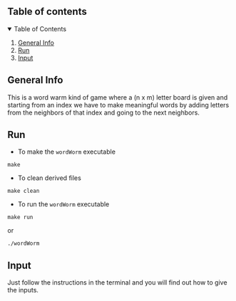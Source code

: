 ## Table of contents

<!-- TABLE OF CONTENTS -->
<details open="open">
  <summary>Table of Contents</summary>
  <ol>
    <li>
      <a href="#general-info">General Info</a>
    </li>
    <li>
      <a href="#run">Run</a>
    </li>
    <li>
      <a href="#input">Input</a>
    </li>
  </ol>
</details>

## General Info

This is a word warm kind of game where a (n x m) letter board is given and starting
from an index we have to make meaningful words by adding letters from the neighbors
of that index and going to the next neighbors.

## Run

* To make the ```wordWorm``` executable 
```
make
```
* To clean derived files
```
make clean
```
* To run the ```wordWorm``` executable
```
make run
```
or
```
./wordWorm
```

## Input

Just follow the instructions in the terminal and you will find out 
how to give the inputs.

